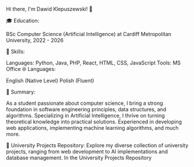 Hi there, I'm Dawid Klepuszewski! 👋

🎓 Education:

BSc Computer Science (Artificial Intelligence) at Cardiff Metropolitan University, 2022 - 2026

🔧 Skills:

Languages: Python, Java, PHP, React, HTML, CSS, JavaScript
Tools: MS Office
🌐 Languages:

English (Native Level)
Polish (Fluent)

📝 Summary:

As a student passionate about computer science, I bring a strong foundation in software engineering principles, data structures, and algorithms. Specializing in Artificial Intelligence, I thrive on turning theoretical knowledge into practical solutions. Experienced in developing web applications, implementing machine learning algorithms, and much more.

🚀 University Projects Repository:
Explore my diverse collection of university projects, ranging from web development to AI implementations and database management. In the University Projects Repository
